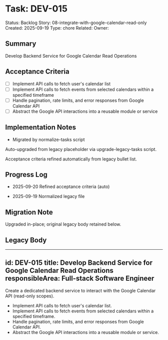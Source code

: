 # Task: DEV-015
Status: Backlog
Story: 08-integrate-with-google-calendar-read-only
Created: 2025-09-19
Type: chore
Related:
Owner:

## Summary
Develop Backend Service for Google Calendar Read Operations

## Acceptance Criteria

- [ ] Implement API calls to fetch user's calendar list
- [ ] Implement API calls to fetch events from selected calendars within a specified timeframe
- [ ] Handle pagination, rate limits, and error responses from Google Calendar API
- [ ] Abstract the Google API interactions into a reusable module or service

## Implementation Notes
- Migrated by normalize-tasks script

Auto-upgraded from legacy placeholder via upgrade-legacy-tasks script.


Acceptance criteria refined automatically from legacy bullet list.
## Progress Log
- 2025-09-20 Refined acceptance criteria (auto)

- 2025-09-19 Normalized legacy file
## Migration Note
Upgraded in-place; original legacy body retained below.

## Legacy Body
---
id: DEV-015
title: Develop Backend Service for Google Calendar Read Operations
responsibleArea: Full-stack Software Engineer
---
Create a dedicated backend service to interact with the Google Calendar API (read-only scopes).
*   Implement API calls to fetch user's calendar list.
*   Implement API calls to fetch events from selected calendars within a specified timeframe.
*   Handle pagination, rate limits, and error responses from Google Calendar API.
*   Abstract the Google API interactions into a reusable module or service.